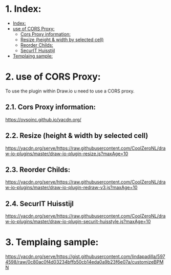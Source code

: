 # 1. Index:

<!-- TOC -->

- [Index:](#index)
- [use of CORS Proxy:](#use-of-cors-proxy)
    - [Cors Proxy information:](#cors-proxy-information)
    - [Resize (height & width by selected cell)](#resize-height--width-by-selected-cell)
    - [Reorder Childs:](#reorder-childs)
    - [SecurIT Huisstijl](#securit-huisstijl)
- [Templaing sample:](#templaing-sample)

<!-- /TOC -->

# 2. use of CORS Proxy:

To use the plugin within Draw.io u need to use a CORS proxy.

## 2.1. Cors Proxy information:
https://ovsoinc.github.io/yacdn.org/

## 2.2. Resize (height & width by selected cell)
https://yacdn.org/serve/https://raw.githubusercontent.com/CoolZeroNL/draw-io-plugins/master/draw-io-plugin-resize.js?maxAge=10

## 2.3. Reorder Childs:
https://yacdn.org/serve/https://raw.githubusercontent.com/CoolZeroNL/draw-io-plugins/master/draw-io-plugin-redraw-v3.js?maxAge=10

## 2.4. SecurIT Huisstijl
https://yacdn.org/serve/https://raw.githubusercontent.com/CoolZeroNL/draw-io-plugins/master/draw-io-plugin-securit-huisstyle.js?maxAge=10

# 3. Templaing sample:
https://yacdn.org/serve/https://gist.githubusercontent.com/lindapadilla/5974598/raw/0c80ac0f4d03234bffb50cb14eda0a9b23f6e07a/customizeBPMN
